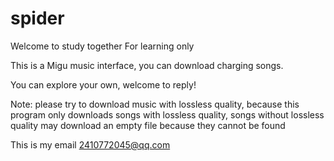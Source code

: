 # spider
Welcome to study together
For learning only

This is a Migu music interface, you can download charging songs.

You can explore your own, welcome to reply!


Note: please try to download music with lossless quality, because this program only downloads songs with lossless quality, songs without lossless quality may download an empty file because they cannot be found




This is my email 2410772045@qq.com

